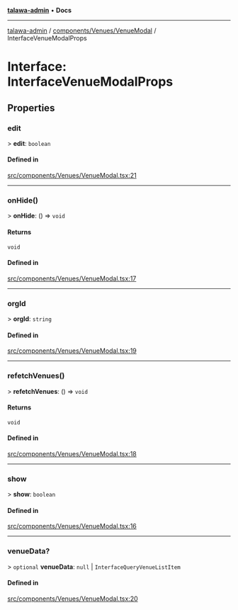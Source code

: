 [**talawa-admin**](../../../../README.md) • **Docs**

***

[talawa-admin](../../../../modules.md) / [components/Venues/VenueModal](../README.md) / InterfaceVenueModalProps

# Interface: InterfaceVenueModalProps

## Properties

### edit

\> **edit**: `boolean`

#### Defined in

[src/components/Venues/VenueModal.tsx:21](https://github.com/PalisadoesFoundation/talawa-admin/blob/084ac7e92dede9766b77e75cf296f40165965140/src/components/Venues/VenueModal.tsx#L21)

***

### onHide()

\> **onHide**: () =\> `void`

#### Returns

`void`

#### Defined in

[src/components/Venues/VenueModal.tsx:17](https://github.com/PalisadoesFoundation/talawa-admin/blob/084ac7e92dede9766b77e75cf296f40165965140/src/components/Venues/VenueModal.tsx#L17)

***

### orgId

\> **orgId**: `string`

#### Defined in

[src/components/Venues/VenueModal.tsx:19](https://github.com/PalisadoesFoundation/talawa-admin/blob/084ac7e92dede9766b77e75cf296f40165965140/src/components/Venues/VenueModal.tsx#L19)

***

### refetchVenues()

\> **refetchVenues**: () =\> `void`

#### Returns

`void`

#### Defined in

[src/components/Venues/VenueModal.tsx:18](https://github.com/PalisadoesFoundation/talawa-admin/blob/084ac7e92dede9766b77e75cf296f40165965140/src/components/Venues/VenueModal.tsx#L18)

***

### show

\> **show**: `boolean`

#### Defined in

[src/components/Venues/VenueModal.tsx:16](https://github.com/PalisadoesFoundation/talawa-admin/blob/084ac7e92dede9766b77e75cf296f40165965140/src/components/Venues/VenueModal.tsx#L16)

***

### venueData?

\> `optional` **venueData**: `null` \| `InterfaceQueryVenueListItem`

#### Defined in

[src/components/Venues/VenueModal.tsx:20](https://github.com/PalisadoesFoundation/talawa-admin/blob/084ac7e92dede9766b77e75cf296f40165965140/src/components/Venues/VenueModal.tsx#L20)
